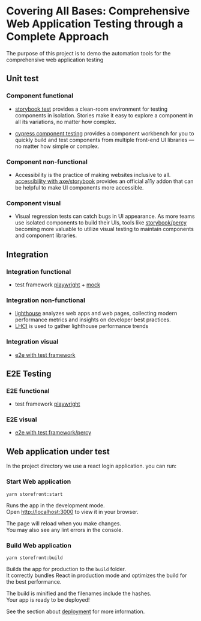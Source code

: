 # Covering All Bases: Comprehensive Web Application Testing through a Complete Approach

The purpose of this project is to demo the automation tools for the comprehensive web application testing

## Unit test

### Component functional

- [storybook test](https://storybook.js.org/docs/react/writing-tests/interaction-testing) provides a clean-room environment for testing components in isolation. Stories make it easy to explore a component in all its variations, no matter how complex.

- [cypress component testing](https://docs.cypress.io/guides/component-testing/overview) provides a component workbench for you to quickly build and test components from multiple front-end UI libraries — no matter how simple or complex.

### Component non-functional

- Accessibility is the practice of making websites inclusive to all. [accessibility with axe/storybook](https://storybook.js.org/docs/react/writing-tests/accessibility-testing) provides an official a11y addon that can be helpful to make UI components more accessible.

### Component visual

- Visual regression tests can catch bugs in UI appearance. As more teams use isolated components to build their UIs, tools like [storybook/percy](https://docs.percy.io/docs/storybook) becoming more valuable to utilize visual testing to maintain components and component libraries.

## Integration

### Integration functional

- test framework [playwright](https://playwright.dev/docs/intro) + [mock](https://www.mocks-server.org/docs/overview/)

### Integration non-functional

- [lighthouse](https://github.com/GoogleChrome/lighthouse-ci) analyzes web apps and web pages, collecting modern performance metrics and insights on developer best practices.
- [LHCI](https://github.com/GoogleChrome/lighthouse-ci/blob/main/docs/server.md) is used to gather lighthouse performance trends

### Integration visual

- [e2e with test framework](https://playwright.dev/docs/test-snapshots)

## E2E Testing

### E2E functional

- test framework [playwright](https://playwright.dev/docs/intro)

### E2E visual

- [e2e with test framework/percy](https://docs.percy.io/docs/playwright)

## Web application under test

In the project directory we use a react login application. you can run:

### Start Web application

```shell
yarn storefront:start
```

Runs the app in the development mode.\
Open [http://localhost:3000](http://localhost:3000) to view it in your browser.

The page will reload when you make changes.\
You may also see any lint errors in the console.

### Build Web application

```shell
yarn storefront:build
```

Builds the app for production to the `build` folder.\
It correctly bundles React in production mode and optimizes the build for the best performance.

The build is minified and the filenames include the hashes.\
Your app is ready to be deployed!

See the section about [deployment](https://facebook.github.io/create-react-app/docs/deployment) for more information.
